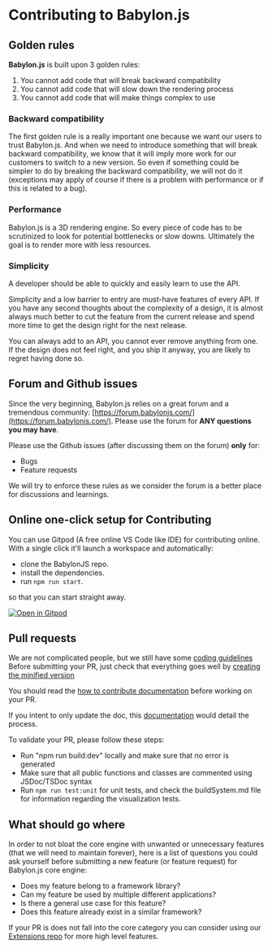 # Contributing to Babylon.js

## Golden rules

**Babylon.js** is built upon 3 golden rules:

1. You cannot add code that will break backward compatibility
2. You cannot add code that will slow down the rendering process
3. You cannot add code that will make things complex to use

### Backward compatibility

The first golden rule is a really important one because we want our users to trust Babylon.js. And when we need to introduce something that will break backward compatibility, we know that it will imply more work for our customers to switch to a new version. So even if something could be simpler to do by breaking the backward compatibility, we will not do it (exceptions may apply of course if there is a problem with performance or if this is related to a bug).

### Performance

Babylon.js is a 3D rendering engine. So every piece of code has to be scrutinized to look for potential bottlenecks or slow downs. Ultimately the goal is to render more with less resources.

### Simplicity

A developer should be able to quickly and easily learn to use the API.

Simplicity and a low barrier to entry are must-have features of every API. If you have any second thoughts about the complexity of a design, it is almost always much better to cut the feature from the current release and spend more time to get the design right for the next release.

You can always add to an API, you cannot ever remove anything from one. If the design does not feel right, and you ship it anyway, you are likely to regret having done so.

## Forum and Github issues

Since the very beginning, Babylon.js relies on a great forum and a tremendous community: [https://forum.babylonjs.com/](https://forum.babylonjs.com/). Please use the forum for **ANY questions you may have**.

Please use the Github issues (after discussing them on the forum) **only** for:

- Bugs
- Feature requests

We will try to enforce these rules as we consider the forum is a better place for discussions and learnings.

## Online one-click setup for Contributing

You can use Gitpod (A free online VS Code like IDE) for contributing online. With a single click it'll launch a workspace and automatically:

- clone the BabylonJS repo.
- install the dependencies.
- run `npm run start`.

so that you can start straight away.

[![Open in Gitpod](https://gitpod.io/button/open-in-gitpod.svg)](https://gitpod.io/#https://github.com/BabylonJS/Babylon.js)

## Pull requests

We are not complicated people, but we still have some [coding guidelines](https://doc.babylonjs.com/divingDeeper/developWithBjs/approvedNamingConventions)
Before submitting your PR, just check that everything goes well by [creating the minified version](https://doc.babylonjs.com/advanced_topics/minifiedVer)

You should read the [how to contribute documentation](https://doc.babylonjs.com/divingDeeper/developWithBjs/howToStart) before working on your PR.

If you intent to only update the doc, this [documentation](https://doc.babylonjs.com/divingDeeper/developWithBjs/contributeToDocs) would detail the process.

To validate your PR, please follow these steps:

- Run "npm run build:dev" locally and make sure that no error is generated
- Make sure that all public functions and classes are commented using JSDoc/TSDoc syntax
- Run `npm run test:unit` for unit tests, and check the buildSystem.md file for information regarding the visualization tests.

## What should go where

In order to not bloat the core engine with unwanted or unnecessary features (that we will need to maintain forever), here is a list of questions you could ask yourself before submitting a new feature (or feature request) for Babylon.js core engine:

- Does my feature belong to a framework library?
- Can my feature be used by multiple different applications?
- Is there a general use case for this feature?
- Does this feature already exist in a similar framework?

If your PR is does not fall into the core category you can consider using our [Extensions repo](https://github.com/BabylonJS/Extensions) for more high level features.
